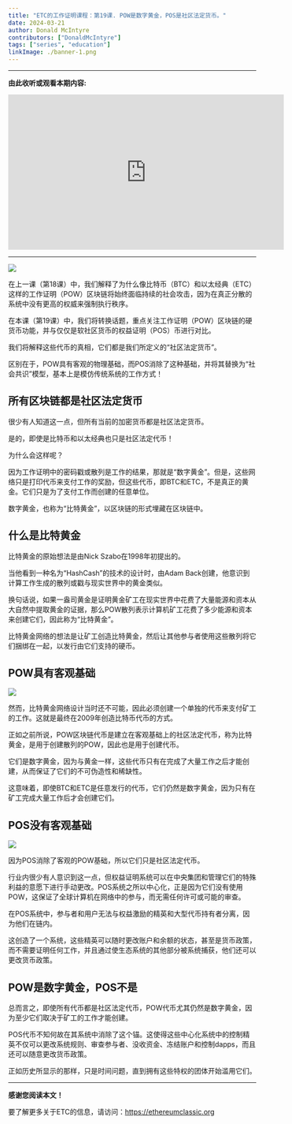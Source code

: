 ```yaml
---
title: "ETC的工作证明课程：第19课. POW是数字黄金，POS是社区法定货币。"
date: 2024-03-21
author: Donald McIntyre
contributors: ["DonaldMcIntyre"]
tags: ["series", "education"]
linkImage: ./banner-1.png
---
```


---
**由此收听或观看本期内容:**

<iframe width="560" height="315" src="https://www.youtube.com/embed/zpf2hH6zC5U" title="YouTube video player" frameborder="0" allow="accelerometer; autoplay; clipboard-write; encrypted-media; gyroscope; picture-in-picture; web-share" allowfullscreen></iframe>

---

![](./banner-1.png)

在上一课（第18课）中，我们解释了为什么像比特币（BTC）和以太经典（ETC）这样的工作证明（POW）区块链将始终面临持续的社会攻击，因为在真正分散的系统中没有更高的权威来强制执行秩序。

在本课（第19课）中，我们将转换话题，重点关注工作证明（POW）区块链的硬货币功能，并与仅仅是软社区货币的权益证明（POS）币进行对比。

我们将解释这些代币的真相，它们都是我们所定义的“社区法定货币”。

区别在于，POW具有客观的物理基础，而POS消除了这种基础，并将其替换为“社会共识”模型，基本上是模仿传统系统的工作方式！

## 所有区块链都是社区法定货币

很少有人知道这一点，但所有当前的加密货币都是社区法定货币。

是的，即使是比特币和以太经典也只是社区法定代币！

为什么会这样呢？

因为工作证明中的密码戳或散列是工作的结果，那就是“数字黄金”。但是，这些网络只是打印代币来支付工作的奖励，但这些代币，即BTC和ETC，不是真正的黄金。它们只是为了支付工作而创建的任意单位。

数字黄金，也称为“比特黄金”，以区块链的形式埋藏在区块链中。

## 什么是比特黄金

比特黄金的原始想法是由Nick Szabo在1998年初提出的。

当他看到一种名为“HashCash”的技术的设计时，由Adam Back创建，他意识到计算工作生成的散列或戳与现实世界中的黄金类似。

换句话说，如果一盎司黄金是证明黄金矿工在现实世界中花费了大量能源和资本从大自然中提取黄金的证据，那么POW散列表示计算机矿工花费了多少能源和资本来创建它们，因此称为“比特黄金”。

比特黄金网络的想法是让矿工创造比特黄金，然后让其他参与者使用这些散列将它们捆绑在一起，以发行由它们支持的硬币。

## POW具有客观基础

![](./1.png)

然而，比特黄金网络设计当时还不可能，因此必须创建一个单独的代币来支付矿工的工作。这就是最终在2009年创造比特币代币的方式。

正如之前所说，POW区块链代币是建立在客观基础上的社区法定代币，称为比特黄金，是用于创建散列的POW，因此也是用于创建代币。

它们是数字黄金，因为与黄金一样，这些代币只有在完成了大量工作之后才能创建，从而保证了它们的不可伪造性和稀缺性。

这意味着，即使BTC和ETC是任意发行的代币，它们仍然是数字黄金，因为只有在矿工完成大量工作后才会创建它们。

## POS没有客观基础

![](./2.png)

因为POS消除了客观的POW基础，所以它们只是社区法定代币。

行业内很少有人意识到这一点，但权益证明系统可以在中央集团和管理它们的特殊利益的意愿下进行手动更改。POS系统之所以中心化，正是因为它们没有使用POW，这保证了全球计算机在网络中的参与，而无需任何许可或可能的审查。

在POS系统中，参与者和用户无法与权益激励的精英和大型代币持有者分离，因为他们在链内。

这创造了一个系统，这些精英可以随时更改账户和余额的状态，甚至是货币政策，而不需要证明任何工作，并且通过使生态系统的其他部分被系统捕获，他们还可以更改货币政策。

## POW是数字黄金，POS不是

总而言之，即使所有代币都是社区法定代币，POW代币尤其仍然是数字黄金，因为至少它们取决于矿工的工作才能创建。

POS代币不知何故在其系统中消除了这个锚。这使得这些中心化系统中的控制精英不仅可以更改系统规则、审查参与者、没收资金、冻结账户和控制dapps，而且还可以随意更改货币政策。

正如历史所显示的那样，只是时间问题，直到拥有这些特权的团体开始滥用它们。

---

**感谢您阅读本文！**

要了解更多关于ETC的信息，请访问：https://ethereumclassic.org
